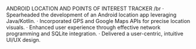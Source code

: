 ANDROID LOCATION AND POINTS OF INTEREST TRACKER /br
·	Spearheaded the development of an Android location app leveraging Java/Kotlin.
·	Incorporated GPS and Google Maps APIs for precise location visuals.
·	Enhanced user experience through effective network programming and SQLite integration.
·	Delivered a user-centric, intuitive UI/UX design.
